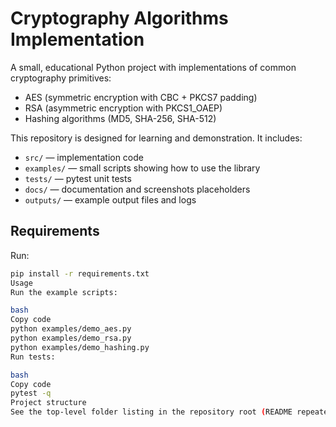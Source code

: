 # Cryptography Algorithms Implementation

A small, educational Python project with implementations of common cryptography primitives:
- AES (symmetric encryption with CBC + PKCS7 padding)
- RSA (asymmetric encryption with PKCS1_OAEP)
- Hashing algorithms (MD5, SHA-256, SHA-512)

This repository is designed for learning and demonstration. It includes:
- `src/` — implementation code
- `examples/` — small scripts showing how to use the library
- `tests/` — pytest unit tests
- `docs/` — documentation and screenshots placeholders
- `outputs/` — example output files and logs

## Requirements

Run:
```bash
pip install -r requirements.txt
Usage
Run the example scripts:

bash
Copy code
python examples/demo_aes.py
python examples/demo_rsa.py
python examples/demo_hashing.py
Run tests:

bash
Copy code
pytest -q
Project structure
See the top-level folder listing in the repository root (README repeated).